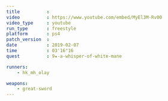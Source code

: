 ```yaml
---
title          :
video          : https://www.youtube.com/embed/MyEl3M-Rv00
video_type     : youtube
run_type       : freestyle
platform       : ps4
patch_version  :
date           : 2019-02-07
time           : 03'16"16
quest          : 9★-a-whisper-of-white-mane

runners:
    - hk_mh_olay

weapons:
    - great-sword
---
```

